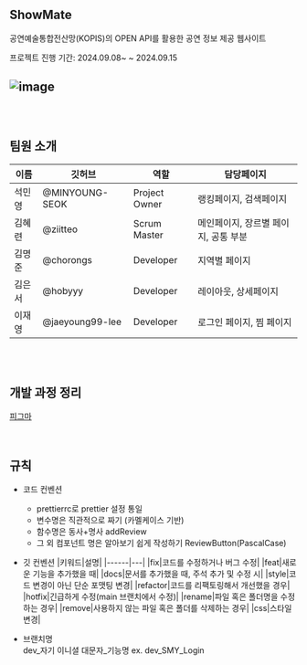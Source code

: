 ShowMate
-------------

공연예술통합전산망(KOPIS)의 OPEN API를 활용한 공연 정보 제공 웹사이트

프로젝트 진행 기간: 2024.09.08~ ~ 2024.09.15

![image](https://github.com/user-attachments/assets/059542cb-0746-42c4-a7e8-aa69c6433036)   
<br />
<br />
<br />
팀원 소개
-------------
|이름|깃허브|역할|담당페이지|
|------|---|---|---|
|석민영|@MINYOUNG-SEOK|Project Owner|랭킹페이지, 검색페이지|
|김혜련|@ziitteo|Scrum Master|메인페이지, 장르별 페이지, 공통 부분|
|김명준|@chorongs|Developer|지역별 페이지|
|김은서|@hobyyy|Developer|레이아웃, 상세페이지|
|이재영|@jaeyoung99-lee|Developer|로그인 페이지, 찜 페이지|   
<br />
<br />

개발 과정 정리
-------------   
[피그마](https://www.figma.com/board/hAUgIzFr200Qdpp79CDEGd/%EB%A6%AC%EC%95%A1%ED%8A%B8-2%EA%B8%B0---1%EC%A1%B0?node-id=0-1&node-type=canvas&t=Ok27KjNY8mHUpxMV-0)   

<br />

규칙
-------------   

* 코드 컨벤션
  * prettierrc로 prettier 설정 통일
  * 변수명은 직관적으로 짜기 (카멜케이스 기반)
  * 함수명은 동사+명사 addReview
  * 그 외 컴포넌트 명은 알아보기 쉽게 작성하기 ReviewButton(PascalCase)

 
* 깃 컨벤션
  |키워드|설명|
  |------|---|
  |fix|코드를 수정하거나 버그 수정|
  |feat|새로운 기능을 추가했을 때|
  |docs|문서를 추가했을 때, 주석 추가 및 수정 시|
  |style|코드 변경이 아닌 단순 포맷팅 변경|
  |refactor|코드를 리팩토링해서 개선했을 경우|
  |hotfix|긴급하게 수정(main 브랜치에서 수정)|
  |rename|파일 혹은 폴더명을 수정하는 경우|
  |remove|사용하지 않는 파일 혹은 폴더를 삭제하는 경우|
  |css|스타일 변경|


* 브랜치명   
  dev_자기 이니셜 대문자_기능명 ex. dev_SMY_Login


  
